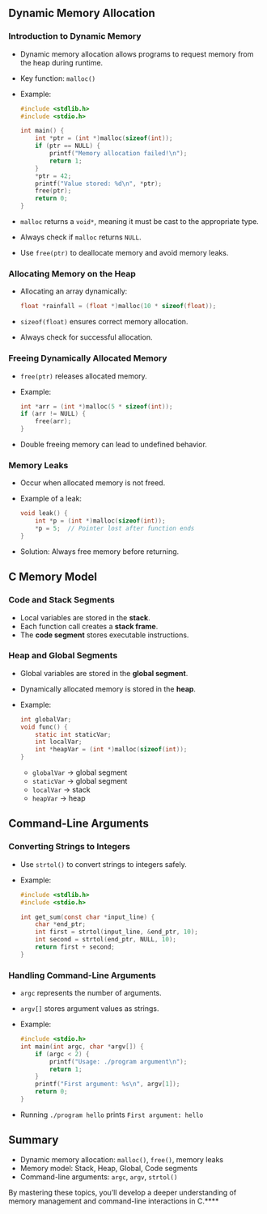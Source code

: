 ## Dynamic Memory Allocation

### Introduction to Dynamic Memory

- Dynamic memory allocation allows programs to request memory from the heap during runtime.
- Key function: `malloc()`
- Example:
    
    ```c
    #include <stdlib.h>
    #include <stdio.h>
    
    int main() {
        int *ptr = (int *)malloc(sizeof(int));
        if (ptr == NULL) {
            printf("Memory allocation failed!\n");
            return 1;
        }
        *ptr = 42;
        printf("Value stored: %d\n", *ptr);
        free(ptr);
        return 0;
    }
    ```
    
- `malloc` returns a `void*`, meaning it must be cast to the appropriate type.
- Always check if `malloc` returns `NULL`.
- Use `free(ptr)` to deallocate memory and avoid memory leaks.

### Allocating Memory on the Heap

- Allocating an array dynamically:
    
    ```c
    float *rainfall = (float *)malloc(10 * sizeof(float));
    ```
    
- `sizeof(float)` ensures correct memory allocation.
- Always check for successful allocation.

### Freeing Dynamically Allocated Memory

- `free(ptr)` releases allocated memory.
- Example:
    
    ```c
    int *arr = (int *)malloc(5 * sizeof(int));
    if (arr != NULL) {
        free(arr);
    }
    ```
    
- Double freeing memory can lead to undefined behavior.

### Memory Leaks

- Occur when allocated memory is not freed.
- Example of a leak:
    
    ```c
    void leak() {
        int *p = (int *)malloc(sizeof(int));
        *p = 5;  // Pointer lost after function ends
    }
    ```
    
- Solution: Always free memory before returning.

## C Memory Model

### Code and Stack Segments

- Local variables are stored in the **stack**.
- Each function call creates a **stack frame**.
- The **code segment** stores executable instructions.

### Heap and Global Segments

- Global variables are stored in the **global segment**.
- Dynamically allocated memory is stored in the **heap**.
- Example:
    
    ```c
    int globalVar;
    void func() {
        static int staticVar;
        int localVar;
        int *heapVar = (int *)malloc(sizeof(int));
    }
    ```
    
    - `globalVar` -> global segment
    - `staticVar` -> global segment
    - `localVar` -> stack
    - `heapVar` -> heap

## Command-Line Arguments

### Converting Strings to Integers

- Use `strtol()` to convert strings to integers safely.
- Example:
    
    ```c
    #include <stdlib.h>
    #include <stdio.h>
    
    int get_sum(const char *input_line) {
        char *end_ptr;
        int first = strtol(input_line, &end_ptr, 10);
        int second = strtol(end_ptr, NULL, 10);
        return first + second;
    }
    ```
    

### Handling Command-Line Arguments

- `argc` represents the number of arguments.
- `argv[]` stores argument values as strings.
- Example:
    
    ```c
    #include <stdio.h>
    int main(int argc, char *argv[]) {
        if (argc < 2) {
            printf("Usage: ./program argument\n");
            return 1;
        }
        printf("First argument: %s\n", argv[1]);
        return 0;
    }
    ```
    
- Running `./program hello` prints `First argument: hello`

## Summary

- Dynamic memory allocation: `malloc()`, `free()`, memory leaks
- Memory model: Stack, Heap, Global, Code segments
- Command-line arguments: `argc`, `argv`, `strtol()`

By mastering these topics, you’ll develop a deeper understanding of memory management and command-line interactions in C.****